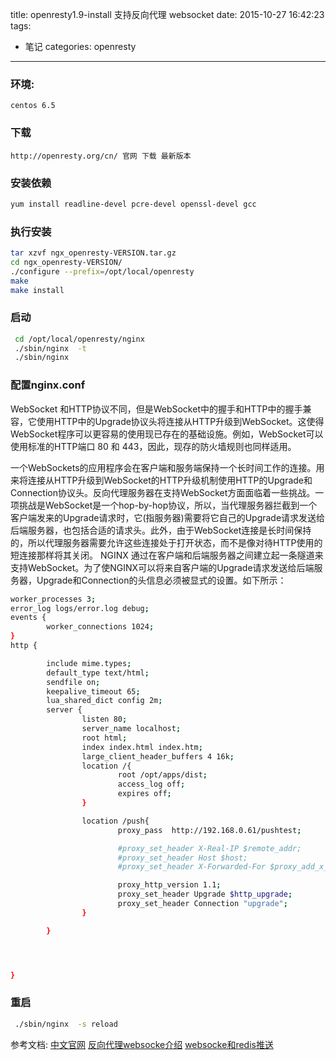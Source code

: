 title: openresty1.9-install 支持反向代理 websocket
date: 2015-10-27 16:42:23
tags:
- 笔记
categories: openresty
---


### 环境: 
	centos 6.5

### 下载 
	http://openresty.org/cn/ 官网 下载 最新版本

<!-- more -->

### 安装依赖
```bash
yum install readline-devel pcre-devel openssl-devel gcc
```

### 执行安装

```bash
tar xzvf ngx_openresty-VERSION.tar.gz
cd ngx_openresty-VERSION/
./configure --prefix=/opt/local/openresty 
make
make install
```
### 启动

```bash
 cd /opt/local/openresty/nginx 
 ./sbin/nginx  -t  
 ./sbin/nginx  
 ```

### 配置nginx.conf

WebSocket 和HTTP协议不同，但是WebSocket中的握手和HTTP中的握手兼容，它使用HTTP中的Upgrade协议头将连接从HTTP升级到WebSocket。这使得WebSocket程序可以更容易的使用现已存在的基础设施。例如，WebSocket可以使用标准的HTTP端口 80 和 443，因此，现存的防火墙规则也同样适用。


一个WebSockets的应用程序会在客户端和服务端保持一个长时间工作的连接。用来将连接从HTTP升级到WebSocket的HTTP升级机制使用HTTP的Upgrade和Connection协议头。反向代理服务器在支持WebSocket方面面临着一些挑战。一项挑战是WebSocket是一个hop-by-hop协议，所以，当代理服务器拦截到一个客户端发来的Upgrade请求时，它(指服务器)需要将它自己的Upgrade请求发送给后端服务器，也包括合适的请求头。此外，由于WebSocket连接是长时间保持的，所以代理服务器需要允许这些连接处于打开状态，而不是像对待HTTP使用的短连接那样将其关闭。
NGINX 通过在客户端和后端服务器之间建立起一条隧道来支持WebSocket。为了使NGINX可以将来自客户端的Upgrade请求发送给后端服务器，Upgrade和Connection的头信息必须被显式的设置。如下所示：


```bash
worker_processes 3;
error_log logs/error.log debug;
events {
        worker_connections 1024;
}
http {

        include mime.types;
        default_type text/html;
        sendfile on;
        keepalive_timeout 65;
        lua_shared_dict config 2m;
        server {
                listen 80;
                server_name localhost;
                root html;
                index index.html index.htm;
                large_client_header_buffers 4 16k;
                location /{
                        root /opt/apps/dist;
                        access_log off;
                        expires off;
                }

                location /push{
                        proxy_pass  http://192.168.0.61/pushtest;

                        #proxy_set_header X-Real-IP $remote_addr;
                        #proxy_set_header Host $host;
                        #proxy_set_header X-Forwarded-For $proxy_add_x_forwarded_for;

                        proxy_http_version 1.1;
                        proxy_set_header Upgrade $http_upgrade;
                        proxy_set_header Connection "upgrade";
                }

        }




}
 ```


### 重启

```bash
 ./sbin/nginx  -s reload 
 ```


参考文档:
	[中文官网](http://openresty.org/cn/) 
	[反向代理websocke介绍](http://www.oschina.net/translate/websocket-nginx) 
	[websocke和redis推送](http://zxh.sx.cn/2015/11/24/technology/2015-11-24-websocket-redis-openresty/) 
